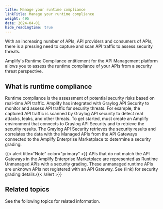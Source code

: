 ```yaml
---
title: Manage your runtime compliance
linkTitle: Manage your runtime compliance
weight: 495
date: 2024-04-01
hide_readingtime: true
---
```


With an increasing number of APIs, API providers and consumers of APIs, there is a pressing need to capture and scan API traffic to assess security threats.

Amplify's Runtime Compliance entitlement for the API Management platform  allows you to assess the runtime compliance of your APIs from a security threat perspective.

## What is runtime compliance

Runtime compliance is the assessment of potential security risks based on real-time API traffic.  Amplify has integrated with Graylog API Security to monitor and assess API traffic for security threats.  For example, the captured API traffic is scanned by Graylog API security to detect real attacks, leaks, and other threats.
To get started, must create an Amplify environment that connects to Graylog API Security and to retrieve the security results.   The Graylog API Security retrieves the security results and correlates the data with the Managed APIs from the API Gateways connected to the Amplify Enterprise Marketplace to determine a security grading.  

{{< alert title="Note" color="primary" >}} APIs that do not match the API Gateways in the Amplify Enterprise Marketplace are represented as Runtime Unmanaged APIs with a security grading.  These unmanaged runtime APIs are unknown APIs not registered with an API Gateway. See (link) for security grading details.{{< /alert >}}

## Related topics

See the following topics for related information.
